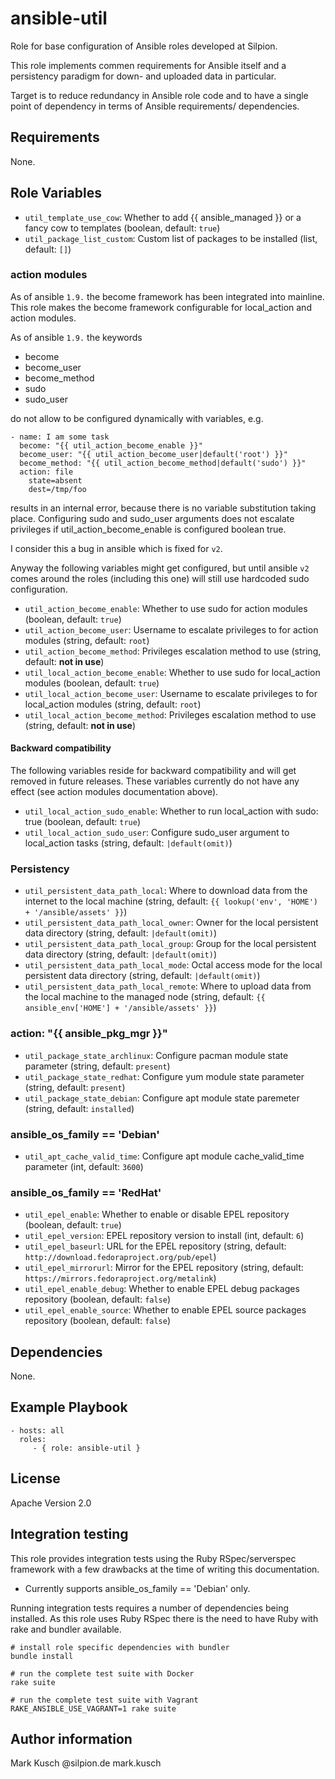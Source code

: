 # ansible-util

Role for base configuration of Ansible roles developed at Silpion.


This role implements commen requirements for Ansible itself and
a persistency paradigm for down- and uploaded data in particular.

Target is to reduce redundancy in Ansible role code and to have
a single point of dependency in terms of Ansible requirements/
dependencies.

## Requirements

None.

## Role Variables

* ``util_template_use_cow``: Whether to add {{ ansible_managed }} or a fancy cow to templates (boolean, default: ``true``)
* ``util_package_list_custom``: Custom list of packages to be installed (list, default: ``[]``)

### action modules

As of ansible ``1.9.`` the become framework has been integrated into mainline.
This role makes the become framework configurable for local_action and action
modules.

As of ansible ``1.9.`` the keywords

* become
* become_user
* become_method
* sudo
* sudo_user

do not allow to be configured dynamically with variables, e.g.

    - name: I am some task
      become: "{{ util_action_become_enable }}"
      become_user: "{{ util_action_become_user|default('root') }}"
      become_method: "{{ util_action_become_method|default('sudo') }}"
      action: file
        state=absent
        dest=/tmp/foo

results in an internal error, because there is no variable substitution
taking place. Configuring sudo and sudo_user arguments does not escalate
privileges if util_action_become_enable is configured boolean true.


I consider this a bug in ansible which is fixed for ``v2``.


Anyway the following variables might get configured, but until ansible ``v2``
comes around the roles (including this one) will still use hardcoded sudo
configuration.

* ``util_action_become_enable``: Whether to use sudo for action modules (boolean, default: ``true``)
* ``util_action_become_user``: Username to escalate privileges to for action modules (string, default: ``root``)
* ``util_action_become_method``: Privileges escalation method to use (string, default: **not in use**)
* ``util_local_action_become_enable``: Whether to use sudo for local\_action modules (boolean, default: ``true``)
* ``util_local_action_become_user``: Username to escalate privileges to for local\_action modules (string, default: ``root``)
* ``util_local_action_become_method``: Privileges escalation method to use (string, default: **not in use**)

#### Backward compatibility

The following variables reside for backward compatibility and will get
removed in future releases. These variables currently do not have any
effect (see action modules documentation above).

* ``util_local_action_sudo_enable``: Whether to run local_action with sudo: true (boolean, default: ``true``)
* ``util_local_action_sudo_user``: Configure sudo\_user argument to local\_action tasks (string, default: ``|default(omit)``)

### Persistency

* ``util_persistent_data_path_local``: Where to download data from the internet to the local machine (string, default: ``{{ lookup('env', 'HOME') + '/ansible/assets' }}``)
* ``util_persistent_data_path_local_owner``: Owner for the local persistent data directory (string, default: ``|default(omit)``)
* ``util_persistent_data_path_local_group``: Group for the local persistent data directory (string, default: ``|default(omit)``)
* ``util_persistent_data_path_local_mode``: Octal access mode for the local persistent data directory (string, default: ``|default(omit)``)
* ``util_persistent_data_path_local_remote``: Where to upload data from the local machine to the managed node (string, default: ``{{ ansible_env['HOME'] + '/ansible/assets' }}``)

### action: "{{ ansible_pkg_mgr }}"

* ``util_package_state_archlinux``: Configure pacman module state parameter (string, default: ``present``)
* ``util_package_state_redhat``: Configure yum module state parameter (string, default: ``present``)
* ``util_package_state_debian``: Configure apt module state paremeter (string, default: ``installed``)

### ansible_os_family == 'Debian'

* ``util_apt_cache_valid_time``: Configure apt module cache_valid_time parameter (int, default: ``3600``)

### ansible_os_family == 'RedHat'

* ``util_epel_enable``: Whether to enable or disable EPEL repository (boolean, default: ``true``)
* ``util_epel_version``: EPEL repository version to install (int, default: ``6``)
* ``util_epel_baseurl``: URL for the EPEL repository (string, default: ``http://download.fedoraproject.org/pub/epel``)
* ``util_epel_mirrorurl``: Mirror for the EPEL repository (string, default: ``https://mirrors.fedoraproject.org/metalink``)
* ``util_epel_enable_debug``: Whether to enable EPEL debug packages repository (boolean, default: ``false``)
* ``util_epel_enable_source``: Whether to enable EPEL source packages repository (boolean, default: ``false``)

## Dependencies

None.

## Example Playbook

    - hosts: all
      roles:
         - { role: ansible-util }

## License

Apache Version 2.0

## Integration testing

This role provides integration tests using the Ruby RSpec/serverspec framework
with a few drawbacks at the time of writing this documentation.

- Currently supports ansible_os_family == 'Debian' only.

Running integration tests requires a number of dependencies being
installed. As this role uses Ruby RSpec there is the need to have
Ruby with rake and bundler available.

    # install role specific dependencies with bundler
    bundle install

<!-- -->

    # run the complete test suite with Docker
    rake suite

<!-- -->

    # run the complete test suite with Vagrant
    RAKE_ANSIBLE_USE_VAGRANT=1 rake suite


## Author information

Mark Kusch @silpion.de mark.kusch


<!-- vim: set nofen ts=4 sw=4 et: -->
